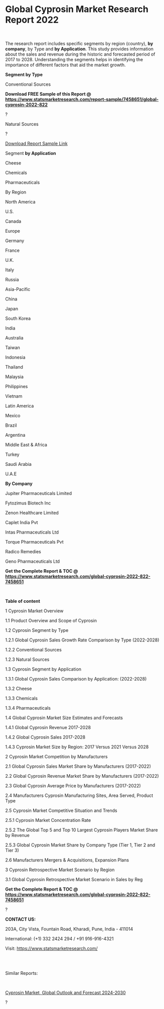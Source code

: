 <h1>Global Cyprosin Market Research Report 2022</h1><br/><p>The research report includes specific segments by region (country), <strong>by company</strong>, by Type and <strong>by Application</strong>. This study provides information about the sales and revenue during the historic and forecasted period of 2017 to 2028. Understanding the segments helps in identifying the importance of different factors that aid the market growth.</p>
 
 
 
 <p><strong>Segment by Type</strong></p>
 
 
 
 <p>Conventional Sources</p>
 
 
 
 <div><b>Download FREE Sample of this Report @ <a href="https://www.statsmarketresearch.com/download-free-sample/7458651/global-cyprosin-2022-822">https://www.statsmarketresearch.com/report-sample/7458651/global-cyprosin-2022-822</a></b></div>
 
 
 
 <p>? </p>
 
 
 
 <p>Natural Sources</p>
 
 
 
 <p>? </p>
 
 
 
 <p><a href="https://www.statsmarketresearch.com/download-free-sample/7458651/global-cyprosin-2022-822">Download Report Sample Link</a></p>
 
 
 
 <p>Segment <strong>by Application</strong></p>
 
 
 
 <p>Cheese</p>
 
 
 
 <p>Chemicals</p>
 
 
 
 <p>Pharmaceuticals</p>
 
 
 
 <p>By Region</p>
 
 
 
 <p>North America</p>
 
 
 
 <p>U.S.</p>
 
 
 
 <p>Canada</p>
 
 
 
 <p>Europe</p>
 
 
 
 <p>Germany</p>
 
 
 
 <p>France</p>
 
 
 
 <p>U.K.</p>
 
 
 
 <p>Italy</p>
 
 
 
 <p>Russia</p>
 
 
 
 <p>Asia-Pacific</p>
 
 
 
 <p>China</p>
 
 
 
 <p>Japan</p>
 
 
 
 <p>South Korea</p>
 
 
 
 <p>India</p>
 
 
 
 <p>Australia</p>
 
 
 
 <p>Taiwan</p>
 
 
 
 <p>Indonesia</p>
 
 
 
 <p>Thailand</p>
 
 
 
 <p>Malaysia</p>
 
 
 
 <p>Philippines</p>
 
 
 
 <p>Vietnam</p>
 
 
 
 <p>Latin America</p>
 
 
 
 <p>Mexico</p>
 
 
 
 <p>Brazil</p>
 
 
 
 <p>Argentina</p>
 
 
 
 <p>Middle East & Africa</p>
 
 
 
 <p>Turkey</p>
 
 
 
 <p>Saudi Arabia</p>
 
 
 
 <p>U.A.E</p>
 
 
 
 <p><strong>By Company</strong></p>
 
 
 
 <p>Jupiter Pharmaceuticals Limited</p>
 
 
 
 <p>Fytozimus Biotech Inc</p>
 
 
 
 <p>Zenon Healthcare Limited</p>
 
 
 
 <p>Caplet India Pvt</p>
 
 
 
 <p>Intas Pharmaceuticals Ltd</p>
 
 
 
 <p>Torque Pharmaceuticals Pvt</p>
 
 
 
 <p>Radico Remedies</p>
 
 
 
 <p>Geno Pharmaceuticals Ltd</p>
 
 
 
 <div><b>Get the Complete Report & TOC @ <a href="https://www.statsmarketresearch.com/global-cyprosin-2022-822-7458651">https://www.statsmarketresearch.com/global-cyprosin-2022-822-7458651</a></b></div>
 
 
 
 <p><br />
 
 <b>Table of content</b></p>
 
 
 
 <p>1 Cyprosin Market Overview<br />
 
 1.1 Product Overview and Scope of Cyprosin<br />
 
 1.2 Cyprosin Segment by Type<br />
 
 1.2.1 Global Cyprosin Sales Growth Rate Comparison by Type (2022-2028)<br />
 
 1.2.2 Conventional Sources<br />
 
 1.2.3 Natural Sources<br />
 
 1.3 Cyprosin Segment by Application<br />
 
 1.3.1 Global Cyprosin Sales Comparison by Application: (2022-2028)<br />
 
 1.3.2 Cheese<br />
 
 1.3.3 Chemicals<br />
 
 1.3.4 Pharmaceuticals<br />
 
 1.4 Global Cyprosin Market Size Estimates and Forecasts<br />
 
 1.4.1 Global Cyprosin Revenue 2017-2028<br />
 
 1.4.2 Global Cyprosin Sales 2017-2028<br />
 
 1.4.3 Cyprosin Market Size by Region: 2017 Versus 2021 Versus 2028<br />
 
 2 Cyprosin Market Competition by Manufacturers<br />
 
 2.1 Global Cyprosin Sales Market Share by Manufacturers (2017-2022)<br />
 
 2.2 Global Cyprosin Revenue Market Share by Manufacturers (2017-2022)<br />
 
 2.3 Global Cyprosin Average Price by Manufacturers (2017-2022)<br />
 
 2.4 Manufacturers Cyprosin Manufacturing Sites, Area Served, Product Type<br />
 
 2.5 Cyprosin Market Competitive Situation and Trends<br />
 
 2.5.1 Cyprosin Market Concentration Rate<br />
 
 2.5.2 The Global Top 5 and Top 10 Largest Cyprosin Players Market Share by Revenue<br />
 
 2.5.3 Global Cyprosin Market Share by Company Type (Tier 1, Tier 2 and Tier 3)<br />
 
 2.6 Manufacturers Mergers & Acquisitions, Expansion Plans<br />
 
 3 Cyprosin Retrospective Market Scenario by Region<br />
 
 3.1 Global Cyprosin Retrospective Market Scenario in Sales by Reg</p>
 
 
 
 <div><b>Get the Complete Report & TOC @ <a href="https://www.statsmarketresearch.com/global-cyprosin-2022-822-7458651">https://www.statsmarketresearch.com/global-cyprosin-2022-822-7458651</a></b></div>
 
 
 
 <p>? </p>
 
 
 
 <p><b>CONTACT US:</b><br />
 
 203A, City Vista, Fountain Road, Kharadi, Pune, India - 411014<br />
 
 International: (+1) 332 2424 294 / +91 916-916-4321<br />
 
 Visit: <a href="https://www.statsmarketresearch.com/">https://www.statsmarketresearch.com/</a><br />
 
 <br />
 
 <br />
 
 Similar Reports:<br />
 
 <br />
 
 <a href="https://www.statsmarketresearch.com/global-cyprosin-forecast-2024-2030-696-7881155">Cyprosin Market, Global Outlook and Forecast 2024-2030</a><br />
 
 ? </p>